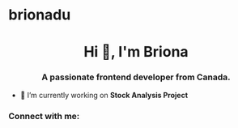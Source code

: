 # brionadu
<h1 align="center">Hi 👋, I'm Briona</h1>
<h3 align="center">A passionate frontend developer from Canada.</h3>

- 🔭 I’m currently working on **Stock Analysis Project**

<h3 align="left">Connect with me:</h3>
<p align="left">
</p>
